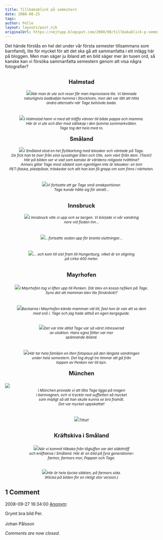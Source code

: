```yaml
---
title: Tillbakablick på semestern
date: 2008-08-25
tags: 	
author: Pelle
layout: layouts/post.njk
originalUrl: https://nejtupp.blogspot.com/2008/08/tillbakablick-p-semestern.html
---
```


Det hände förstås en hel del under vår första semester tillsammans som barnfamilj, lite för mycket för att det ska gå att sammanfatta i ett inlägg här på bloggen. Men man säger ju ibland att en bild säger mer än tusen ord, så kanske kan vi försöka sammanfatta semestern genom att visa några fotografier?<br><br><div style="text-align: center;"><span style="font-weight: bold;font-size:130%;">Halmstad</span><br></div><br><div style="text-align: center;"><img src="../../../../img/_MG_5870_1024pix.jpg"><span style="font-style: italic;font-size:85%;">När man är ute och reser får man improvisera lite. Vi lämnade<br>naturligtvis  badbaljan hemma i Stockholm, men det var lätt att hitta<br>andra alternativ när Tage behövde bada.</span><br></div><br><br><div style="text-align: center;"><img src="../../../../img/_MG_5950_1024pix.jpg"><span style="font-size:85%;"><span style="font-style: italic;">I Halmstad hann vi med att träffa vänner till både pappa och mamma.<br>Här är vi ute och äter med sällskap i den ljumma sommarkvällen.<br>Tage tog det hela med ro.</span></span><br><br></div><div style="text-align: center;"><span style="font-weight: bold;"><span style="font-size:130%;">Småland</span></span><br></div><span style="font-weight: bold;"><br></span><div style="text-align: center;"><img src="../../../../img/_MG_5975_1024pix.jpg"><span style="font-size:85%;"><span style="font-style: italic;">I Småland stod en hel flyttkartong med leksaker och väntade på Tage.<br>De fick han ta över från sina sysslingar Ellen och Olle, som växt ifrån dem. (Tack!)<br>Här på bilden ser vi vad som kanske är världens roligaste tvättlina?<br>Annars gillar Tage mest sådant som egentligen inte är leksaker: en tom<br>PET-flaska, plastpåsar, träskedar och allt han kan få grepp om som finns i närheten.</span> </span></div><br><br><div style="text-align: center;"><img src="../../../../img/_MG_6208_1024pix.jpg"><span style="font-size:85%;"><span style="font-style: italic;">Vi fortsatte att ge Tage små smakportioner.<br>Tage kunde hålla sig för skratt...</span></span><br></div><br><br><div style="text-align: center;"><span style="font-size:130%;"><span style="font-weight: bold;">Innsbruck</span></span> </div><br><div style="text-align: center;"><img src="../../../../img/_MG_6327_1024pix.jpg"><span style="font-size:85%;"><span style="font-style: italic;">I Innsbruck ville vi upp och se bergen. Vi började vi vår vandring<br>nere vid floden Inn...</span></span><br></div><br><br><div style="text-align: center;"><img src="../../../../img/_MG_6528_1024pix.jpg"><span style="font-size:85%;"><span style="font-style: italic;">...fortsatte sedan upp för branta sluttningar...</span></span> </div><br><br><div style="text-align: center;"><img src="../../../../img/_MG_6571_1024pix.jpg"><span style="font-size:85%;"><span style="font-style: italic;">... och kom till sist fram till Hungerburg, vilket är en stigning<br>på cirka 400 meter.</span></span> </div><br><br><div style="text-align: center;"><span style="font-size:130%;"><span style="font-weight: bold;">Mayrhofen<br><br></span></span></div><div style="text-align: center;"><img src="../../../../img/_MG_6680_1024pix.jpg"><span style="font-size:85%;"><span style="font-style: italic;">I Mayrhofen tog vi liften upp till Penken. Där blev en kossa nyfiken på Tage.<br>Syns det att mamman blev lite förskräckt?</span></span><br></div><br><br><div style="text-align: center;"><img src="../../../../img/_MG_6788_1024pix.jpg"><span style="font-size:85%;"><span style="font-style: italic;">Backarna i Mayrhofen kände mamman väl till, fast hon är van att se dem<br>med snö i. Tage och jag hade alltså en egen bergsguide.</span></span><br></div><span style="font-size:85%;"><br><br></span><div style="text-align: center;"><img src="../../../../img/_MG_6870_1024pix.jpg"><span style="font-size:85%;"><span style="font-style: italic;">Det var inte alltid Tage var så värst intresserad<br>av utsikten. Hans egna fötter var mer<br>spännande ibland.</span></span><br></div><br><br><div style="text-align: center;"><img src="../../../../img/_MG_6930_1024pix.jpg"><span style="font-size:85%;"><span style="font-style: italic;">Här tar hela familjen en liten fotopaus på den längsta vandringen<br>under hela semestern. Det tog drygt tre timmar att gå från<br>toppen av Penken ner till byn.</span></span><br></div><br><div style="text-align: center;"><span style="font-weight: bold;font-size:130%;">München<br><br></span></div><img src="../../../../img/_MG_7085_1024pix.jpg"><div style="text-align: center;"><span style="font-size:85%;"><span style="font-style: italic;">I München provade vi att låta Tage ligga på magen<br>i barnvagnen, och vi tryckte ned suffletten så mycket<br>som möjligt så att han skulle kunna se bra framåt.<br>Det var mycket uppskattat!</span></span> </div><br><br><div style="text-align: center;"><img src="../../../../img/_MG_7086_1024pix.jpg"><span style="font-size:85%;"><span style="font-style: italic;">Tittut!</span></span><br></div><span style="font-size:85%;"><span style="font-style: italic;"><br></span></span><br><div style="text-align: center;"><span style="font-size:130%;"><span style="font-weight: bold;">Kräftskiva i Småland<br><br></span></span></div><div style="text-align: center;"><img src="../../../../img/_MG_7246_1024pix.jpg"><span style="font-size:85%;"><span style="font-style: italic;">När vi kommit tillbaka från tågluffen var det släktträff</span></span><br><span style="font-size:85%;"><span style="font-style: italic;"> och kräftskiva i Småland. Här är en bild på fyra generationer:<br>farmor,  farmors mor, Pappan och Tage.<br><br><br></span></span></div><div style="text-align: center;"><img src="../../../../img/Kr%C3%A4ftskiva+2008.jpg"><span style="font-style: italic;font-size:85%;">Här är hela tjocka släkten, på farmors sida.<br>(Klicka på bilden för en riktigt stor version.)</span><br></div>

<div class="comments">
	<div class="comments-header"><h2>1 Comment</h2></div>
	<div class="comments-body">
			<div class="comment" id="comment-5148001825180831232">
				<p class="comment-header">
					<date datetime="2008-09-27T16:34:00.000+02:00">2008-09-27 16:34:00</date> 
					<a href="undefined" rel="nofollow">Anonym</a>:
				</p>
				<div class="comment-content"><p>Grymt bra bild Per.<BR/><BR/>Johan Pålsson</p></div>
				<div class="comment-footer"></div>
			</div></div>
	<p class="comments-footer"><em>Comments are now closed.</em></p>
</div>